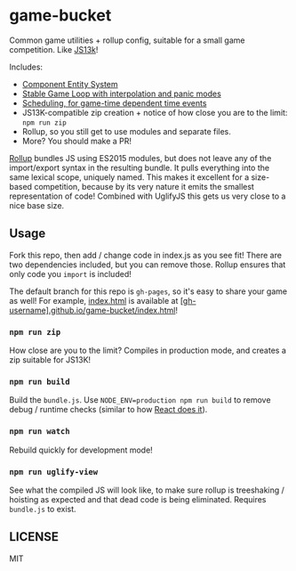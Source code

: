 game-bucket
===========

Common game utilities + rollup config, suitable for a small game competition. Like [JS13k](http://js13kgames.com/)!

Includes:

- [Component Entity System](src/ces.js)
- [Stable Game Loop with interpolation and panic modes](src/loop.js)
- [Scheduling, for game-time dependent time events](src/time.js)
- JS13K-compatible zip creation + notice of how close you are to the limit: `npm run zip`
- Rollup, so you still get to use modules and separate files.
- More? You should make a PR!

[Rollup](https://github.com/rollup/rollup/) bundles JS using ES2015 modules, but does not leave any of the import/export syntax in the resulting bundle. It pulls everything into the same lexical scope, uniquely named. This makes it excellent for a size-based competition, because by its very nature it emits the smallest representation of code! Combined with UglifyJS this gets us very close to a nice base size.

Usage
-----

Fork this repo, then add / change code in index.js as you see fit! There are two dependencies included, but you can remove those. Rollup ensures that only code you `import` is included!

The default branch for this repo is `gh-pages`, so it's easy to share your game as well! For example, [index.html](index.html) is available at [[gh-username].github.io/game-bucket/index.html](http://kirbysayshi.github.io/game-bucket/index.html)!

### `npm run zip`

How close are you to the limit? Compiles in production mode, and creates a zip suitable for JS13K!

### `npm run build`

Build the `bundle.js`. Use `NODE_ENV=production npm run build` to remove debug / runtime checks (similar to how [React does it](https://facebook.github.io/react/downloads.html#npm)).

### `npm run watch`

Rebuild quickly for development mode!

### `npm run uglify-view`

See what the compiled JS will look like, to make sure rollup is treeshaking / hoisting as expected and that dead code is being eliminated. Requires `bundle.js` to exist.

LICENSE
-------

MIT
